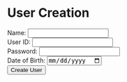 <!DOCTYPE html>
<html>
<head>
  <title>User Creation</title>
</head>
<body>
  <h1>User Creation</h1>
  <form id="userForm">
    <label for="name">Name:</label>
    <input type="text" id="name" required>
    <br>
    <label for="uid">User ID:</label>
    <input type="text" id="uid" required>
    <br>
    <label for="password">Password:</label>
    <input type="password" id="password">
    <br>
    <label for="dob">Date of Birth:</label>
    <input type="date" id="dob">
    <br>
    <button type="submit">Create User</button>
  </form>
  <div id="result"></div>

  <script>
    document.getElementById("userForm").addEventListener("submit", function(event) {
  event.preventDefault(); // Prevent the form from submitting

  // Get user input values
  var name = document.getElementById("name").value;
  var uid = document.getElementById("uid").value;
  var password = document.getElementById("password").value;
  var dob = document.getElementById("dob").value;

  // Create request body object
  var requestBody = {
    name: name,
    uid: uid,
    password: password,
    dob: dob
  };

  // Send POST request to the API
  fetch("/api/users/", {
    method: "POST",
    headers: {
      "Content-Type": "application/json"
    },
    body: JSON.stringify(requestBody)
  })
  .then(function(response) {
    if (response.ok) {
      return response.json();
    } else {
      throw new Error("Error: " + response.status);
    }
  })
  .then(function(data) {
    // Display the API response
    document.getElementById("result").innerText = JSON.stringify(data);
  })
  .catch(function(error) {
    // Handle any errors
    console.log(error);
    document.getElementById("result").innerText = "An error occurred.";
  });
});

  </script>
</body>
</html>
